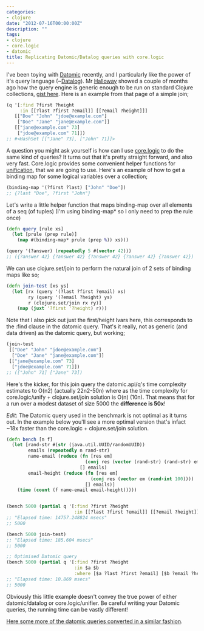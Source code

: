 ```yaml
---
categories:
- clojure
date: "2012-07-16T00:00:00Z"
description: ""
tags:
- clojure
- core.logic
- datomic
title: Replicating Datomic/Datalog queries with core.logic
---
```


I've been toying with [Datomic](http://datomic.com/) recently, and I particularly like the power of it's query language (~[Datalog](http://en.wikipedia.org/wiki/Datalog)). Mr [Halloway](https://twitter.com/stuarthalloway) showed a couple of months ago how the query engine is generic enough to be run on standard Clojure collections, [gist here](https://gist.github.com/2645453). Here is an example from that page of a simple join;

```clojure
(q '[:find ?first ?height
     :in [[?last ?first ?email]] [[?email ?height]]]
   [["Doe" "John" "jdoe@example.com"]
    ["Doe" "Jane" "jane@example.com"]]
   [["jane@example.com" 73]
    ["jdoe@example.com" 71]])
;; #<HashSet [["Jane" 73], ["John" 71]]>
```

A question you might ask yourself is how can I use [core.logic](https://github.com/clojure/core.logic) to do the same kind of queries? It turns out that it's pretty straight forward, and also very fast. Core.logic provides some convenient helper functions for [unification](https://github.com/clojure/core.logic#unification), that we are going to use. Here's an example of how to get a binding map for some logical variables over a collection;

```clojure
(binding-map '(?first ?last) ["John" "Doe"])
;; {?last "Doe", ?first "John"}
```

Let's write a little helper function that maps binding-map over all elements of a seq (of tuples) (I'm using binding-map* so I only need to prep the rule once)

```clojure
(defn query [rule xs]
  (let [prule (prep rule)]
    (map #(binding-map* prule (prep %)) xs)))

(query '(?answer) (repeatedly 5 #(vector 42)))
;; ({?answer 42} {?answer 42} {?answer 42} {?answer 42} {?answer 42})
```

We can use clojure.set/join to perform the natural join of 2 sets of binding maps like so;

```clojure
(defn join-test [xs ys]
  (let [rx (query '(?last ?first ?email) xs)
        ry (query '(?email ?height) ys)
        r (clojure.set/join rx ry)]
    (map (juxt '?first '?height) r)))
```

Note that I also pick out just the first/height lvars here, this corresponds to the :find clause in the datomic query. That's it really, not as generic (and data driven) as the datomic query, but working;

```clojure
(join-test
 [["Doe" "John" "jdoe@example.com"]
  ["Doe" "Jane" "jane@example.com"]]
 [["jane@example.com" 73]
  ["jdoe@example.com" 71]])
;; (["John" 71] ["Jane" 73])
```

Here's the kicker, for this join query the datomic.api/q's time complexity estimates to O(n2) (actually 22n2-50n) where as the time complexity for core.logic/unify + clojure.set/join solution is O(n) (10n). That means that for a run over a modest dataset of size 5000 the **difference is 50x**!

_Edit_: The Datomic query used in the benchmark is not optimal as it turns out. In the example below you'll see a more optimal version that's infact ~18x faster than the core.logic + clojure.set/join solution.

```clojure
(defn bench [n f]
  (let [rand-str #(str (java.util.UUID/randomUUID))
        emails (repeatedly n rand-str)
        name-email (reduce (fn [res em]
                             (conj res (vector (rand-str) (rand-str) em)))
                           [] emails)
        email-height (reduce (fn [res em]
                               (conj res (vector em (rand-int 100))))
                             [] emails)]
    (time (count (f name-email email-height)))))


(bench 5000 (partial q '[:find ?first ?height
                         :in [[?last ?first ?email]] [[?email ?height]]]))
;; "Elapsed time: 14757.248824 msecs"
;; 5000

(bench 5000 join-test)
;; "Elapsed time: 185.604 msecs"
;; 5000

;; Optimised Datomic query
(bench 5000 (partial q '[:find ?first ?height
                         :in $a $b
                         :where [$a ?last ?first ?email] [$b ?email ?height]]))
;; "Elapsed time: 10.869 msecs"
;; 5000
```

Obviously this little example doesn't convey the true power of either datomic/datalog or core.logic/unifier. Be careful writing your Datomic queries, the running time can be vastly different!

[Here some more of the datomic queries converted in a similar fashion](https://gist.github.com/3122375).
